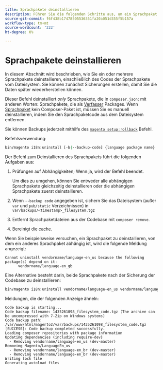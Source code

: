 ```yaml
---
title: Sprachpakete deinstallieren
description: Führen Sie die folgenden Schritte aus, um ein Sprachpaket für Adobe Commerce oder Magento Open Source zu deinstallieren.
source-git-commit: f6f438b17478505536351fa20a051d355f5b157a
workflow-type: tm+mt
source-wordcount: '222'
ht-degree: 0%

---
```



# Sprachpakete deinstallieren

In diesem Abschnitt wird beschrieben, wie Sie ein oder mehrere Sprachpakete deinstallieren, einschließlich des Codes der Sprachpakete vom Dateisystem. Sie können zunächst Sicherungen erstellen, damit Sie die Daten später wiederherstellen können.

Dieser Befehl deinstalliert *only* Sprachpakete, die in `composer.json`; mit anderen Worten: Sprachpakete, die als [Verfasser](https://glossary.magento.com/composer) Packages. Wenn [Sprachpaket](https://glossary.magento.com/language-package) kein Composer-Paket ist, müssen Sie es manuell deinstallieren, indem Sie den Sprachpaketcode aus dem Dateisystem entfernen.

Sie können Backups jederzeit mithilfe des [`magento setup:rollback`](uninstall-modules.md#roll-back-the-file-system-database-or-media-files) Befehl.

Befehlsverwendung:

```bash
bin/magento i18n:uninstall [-b|--backup-code] {language package name} ... {language package name}
```

Der Befehl zum Deinstallieren des Sprachpakets führt die folgenden Aufgaben aus:

1. Prüfungen auf Abhängigkeiten; Wenn ja, wird der Befehl beendet.

   Um dies zu umgehen, können Sie entweder alle abhängigen Sprachpakete gleichzeitig deinstallieren oder die abhängigen Sprachpakete zuerst deinstallieren.

1. Wenn `--backup code` angegeben ist, sichern Sie das Dateisystem (außer `var` und `pub/static` Verzeichnissen) in `var/backups/<timestamp>_filesystem.tgz`
1. Entfernt Sprachpaketdateien aus der Codebase mit `composer remove`.
1. Bereinigt die [cache](https://glossary.magento.com/cache).

Wenn Sie beispielsweise versuchen, ein Sprachpaket zu deinstallieren, von dem ein anderes Sprachpaket abhängig ist, wird die folgende Meldung angezeigt:

```terminal
Cannot uninstall vendorname/language-en_us because the following package(s) depend on it:
      vendorname/language-en_gb
```

Eine Alternative besteht darin, beide Sprachpakete nach der Sicherung der Codebase zu deinstallieren:

```bash
bin/magento i18n:uninstall vendorname/language-en_us vendorname/language-en_gb --backup-code
```

Meldungen, die der folgenden Anzeige ähneln:

```terminal
Code backup is starting...
Code backup filename: 1435261098_filesystem_code.tgz (The archive can be uncompressed with 7-Zip on Windows systems)
Code backup path: /var/www/html/magento2/var/backups/1435261098_filesystem_code.tgz
[SUCCESS]: Code backup completed successfully.
Loading composer repositories with package information
Updating dependencies (including require-dev)
  - Removing vendorname/language-en_us (dev-master)
Removing Magento/LanguageEn_us
  - Removing vendorname/language-en_br (dev-master)
  - Removing vendorname/language-en_br (dev-master)
Writing lock file
Generating autoload files
```
